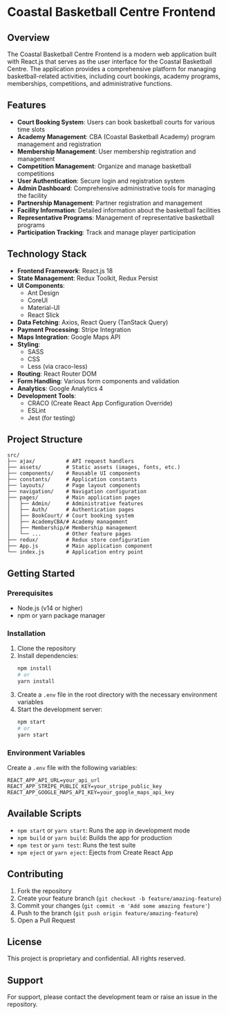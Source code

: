 # Coastal Basketball Centre Frontend

## Overview
The Coastal Basketball Centre Frontend is a modern web application built with React.js that serves as the user interface for the Coastal Basketball Centre. The application provides a comprehensive platform for managing basketball-related activities, including court bookings, academy programs, memberships, competitions, and administrative functions.

## Features
- **Court Booking System**: Users can book basketball courts for various time slots
- **Academy Management**: CBA (Coastal Basketball Academy) program management and registration
- **Membership Management**: User membership registration and management
- **Competition Management**: Organize and manage basketball competitions
- **User Authentication**: Secure login and registration system
- **Admin Dashboard**: Comprehensive administrative tools for managing the facility
- **Partnership Management**: Partner registration and management
- **Facility Information**: Detailed information about the basketball facilities
- **Representative Programs**: Management of representative basketball programs
- **Participation Tracking**: Track and manage player participation

## Technology Stack
- **Frontend Framework**: React.js 18
- **State Management**: Redux Toolkit, Redux Persist
- **UI Components**: 
  - Ant Design
  - CoreUI
  - Material-UI
  - React Slick
- **Data Fetching**: Axios, React Query (TanStack Query)
- **Payment Processing**: Stripe Integration
- **Maps Integration**: Google Maps API
- **Styling**: 
  - SASS
  - CSS
  - Less (via craco-less)
- **Routing**: React Router DOM
- **Form Handling**: Various form components and validation
- **Analytics**: Google Analytics 4
- **Development Tools**:
  - CRACO (Create React App Configuration Override)
  - ESLint
  - Jest (for testing)

## Project Structure
```
src/
├── ajax/          # API request handlers
├── assets/        # Static assets (images, fonts, etc.)
├── components/    # Reusable UI components
├── constants/     # Application constants
├── layouts/       # Page layout components
├── navigation/    # Navigation configuration
├── pages/         # Main application pages
│   ├── Admin/     # Administrative features
│   ├── Auth/      # Authentication pages
│   ├── BookCourt/ # Court booking system
│   ├── AcademyCBA/# Academy management
│   ├── Membership/# Membership management
│   └── ...        # Other feature pages
├── redux/         # Redux store configuration
├── App.js         # Main application component
└── index.js       # Application entry point
```

## Getting Started

### Prerequisites
- Node.js (v14 or higher)
- npm or yarn package manager

### Installation
1. Clone the repository
2. Install dependencies:
   ```bash
   npm install
   # or
   yarn install
   ```
3. Create a `.env` file in the root directory with the necessary environment variables
4. Start the development server:
   ```bash
   npm start
   # or
   yarn start
   ```

### Environment Variables
Create a `.env` file with the following variables:
```
REACT_APP_API_URL=your_api_url
REACT_APP_STRIPE_PUBLIC_KEY=your_stripe_public_key
REACT_APP_GOOGLE_MAPS_API_KEY=your_google_maps_api_key
```

## Available Scripts
- `npm start` or `yarn start`: Runs the app in development mode
- `npm build` or `yarn build`: Builds the app for production
- `npm test` or `yarn test`: Runs the test suite
- `npm eject` or `yarn eject`: Ejects from Create React App

## Contributing
1. Fork the repository
2. Create your feature branch (`git checkout -b feature/amazing-feature`)
3. Commit your changes (`git commit -m 'Add some amazing feature'`)
4. Push to the branch (`git push origin feature/amazing-feature`)
5. Open a Pull Request

## License
This project is proprietary and confidential. All rights reserved.

## Support
For support, please contact the development team or raise an issue in the repository. 
